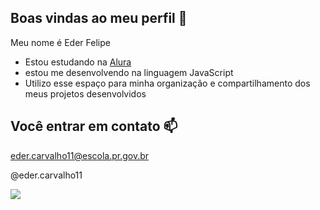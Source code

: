 ## Boas vindas ao meu perfil 🖤

Meu nome é Eder Felipe

- Estou  estudando na [Alura](https://ww.alura.com.br)
- estou me desenvolvendo na linguagem JavaScript
- Utilizo esse espaço para minha organização e compartilhamento dos meus projetos desenvolvidos

 ## Você entrar em contato 📫

 eder.carvalho11@escola.pr.gov.br
  
 @eder.carvalho11

 ![](https://media.tenor.com/mT8k1v76MPIAAAAi/hulkpls-twitch.gif)
 
